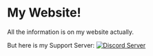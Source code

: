 # My Website!
All the information is on my website actually.

But here is my Support Server: [![Discord Server](https://img.shields.io/discord/521185038969208850.svg)](https://discord.gg/mvNxh3f)
